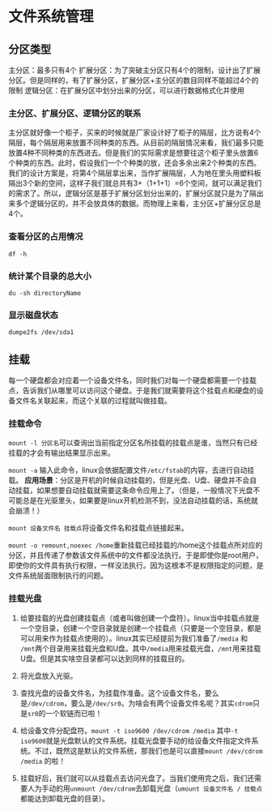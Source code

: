 # 文件系统管理

## 分区类型

主分区：最多只有4个
扩展分区：为了突破主分区只有4个的限制，设计出了扩展分区。但是同样的，有了扩展分区，扩展分区+主分区的数目同样不能超过4个的限制
逻辑分区：在扩展分区中划分出来的分区，可以进行数据格式化并使用

### 主分区、扩展分区、逻辑分区的联系

主分区就好像一个柜子，买来的时候就是厂家设计好了柜子的隔层，比方说有4个隔层，每个隔层用来放置不同种类的东西。从目前的隔层情况来看，我们最多只能放置4种不同种类的东西进去。但是我们的实际需求是想要往这个柜子里头放置6个种类的东西。此时，假设我们一个个种类的放，还会多余出来2个种类的东西。我们的设计方案是，将第4个隔层拿出来，当作扩展隔层，人为地在里头用塑料板隔出3个新的空间，这样子我们就总共有3+（1+1+1）=6个空间，就可以满足我们的需求了。所以，逻辑分区是基于扩展分区划分出来的，扩展分区就只是为了隔出来多个逻辑分区的，并不会放具体的数据。而物理上来看，主分区+扩展分区总是4个。

### 查看分区的占用情况

`df -h`

### 统计某个目录的总大小

`du -sh directoryName`

### 显示磁盘状态

`dumpe2fs /dev/sda1`

## 挂载

每一个硬盘都会对应着一个设备文件名，同时我们对每一个硬盘都需要一个挂载点，告诉我们从哪里可以访问这个硬盘。于是我们就需要将这个挂载点和硬盘的设备文件名关联起来，而这个关联的过程就叫做挂载。

### 挂载命令

`mount -l 分区名`可以查询出当前指定分区名所挂载的挂载点是谁，当然只有已经挂载的才会有输出结果显示出来。

`mount -a`  输入此命令，linux会依据配置文件`/etc/fstab`的内容，去进行自动挂载。
**应用场景**：分区是开机的时候自动挂载的，但是光盘、U盘、硬盘并不会自动挂载，如果想要自动挂载就需要这条命令应用上了。（但是，一般情况下光盘不可能总是在光驱里头，如果要是linux开机检测不到，没法自动挂载的话，系统就会崩溃！）

`mount 设备文件名 挂载点`将设备文件名和挂载点链接起来。

`mount -o remount,noexec /home`重新挂载已经挂载的/home这个挂载点所对应的分区，并且传递了参数该文件系统中的文件都没法执行。于是即使你是root用户，即使你的文件具有执行权限，一样没法执行。因为这根本不是权限指定的问题，是文件系统层面限制执行的问题。

### 挂载光盘

1. 给要挂载的光盘创建挂载点（或者叫做创建一个盘符）。linux当中挂载点就是一个空目录，创建一个空目录就是创建一个挂载点（只要是一个空目录，都是可以用来作为挂载点使用的）。linux其实已经提前为我们准备了`/media` 和 `/mnt`两个目录用来挂载光盘和U盘。其中`/media`用来挂载光盘，`/mnt`用来挂载U盘。但是其实啥空目录都可以达到同样的挂载目的。

2. 将光盘放入光驱。

3. 查找光盘的设备文件名，为挂载作准备。这个设备文件名，要么是`/dev/cdrom`，要么是`/dev/sr0`。为啥会有两个设备文件名呢？其实`cdrom`只是`sr0`的一个软链而已啦！

4. 给设备文件分配盘符。`mount -t iso9600 /dev/cdrom /media`  其中`-t iso9600`就是光盘默认的文件系统。挂载光盘要手动的给设备文件指定文件系统。不过，既然这是默认的文件系统，那我们也是可以直接`mount /dev/cdrom /media` 的啦！

5. 挂载好后，我们就可以从挂载点去访问光盘了。当我们使用完之后，我们还需要人为手动的用`unmount /dev/cdrom`去卸载光盘（`umount 设备文件名 / 挂载点`都能达到卸载光盘的目录）。
